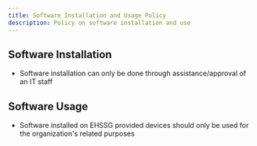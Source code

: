 ```yaml
---
title: Software Installation and Usage Policy
description: Policy on software installation and use
---
```

## Software Installation
* Software installation can only be done through assistance/approval of an IT staff

## Software Usage
* Software installed on EHSSG provided devices should only be used for the organization's related purposes